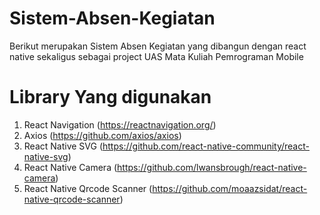 # Sistem-Absen-Kegiatan
Berikut merupakan Sistem Absen Kegiatan yang dibangun dengan react native sekaligus sebagai project UAS Mata Kuliah Pemrograman Mobile

# Library Yang digunakan
1. React Navigation (https://reactnavigation.org/) 
2. Axios (https://github.com/axios/axios) 
3. React Native SVG (https://github.com/react-native-community/react-native-svg) 
4. React Native Camera (https://github.com/lwansbrough/react-native-camera) 
5. React Native Qrcode Scanner (https://github.com/moaazsidat/react-native-qrcode-scanner) 
